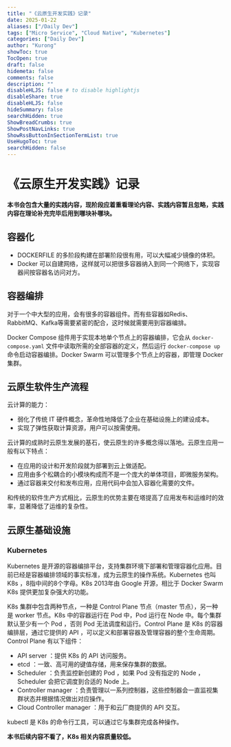 ```yaml
---
title: "《云原生开发实践》记录"
date: 2025-01-22
aliases: ["/Daily Dev"]
tags: ["Micro Service", "Cloud Native", "Kubernetes"]
categories: ["Daily Dev"]
author: "Kurong"
showToc: true
TocOpen: true
draft: false
hidemeta: false
comments: false
description: ""
disableHLJS: false # to disable highlightjs
disableShare: true
disableHLJS: false
hideSummary: false
searchHidden: true
ShowBreadCrumbs: true
ShowPostNavLinks: true
ShowRssButtonInSectionTermList: true
UseHugoToc: true
searchHidden: false
---
```


# 《云原生开发实践》记录

**本书会包含大量的实践内容，现阶段应着重看理论内容、实践内容暂且忽略，实践内容在理论补充完毕后用到哪块补哪块。**

## 容器化

- DOCKERFILE 的多阶段构建在部署阶段很有用，可以大幅减少镜像的体积。
- Docker 可以自建网络，这样就可以把很多容器纳入到同一个网络下，实现容器间按容器名访问对方。



## 容器编排

对于一个中大型的应用，会有很多的容器组件。而有些容器如Redis、RabbitMQ、Kafka等需要紧密的配合，这时候就需要用到容器编排。

Docker Compose 组件用于实现本地单个节点上的容器编排，它会从 `docker-compose.yaml` 文件中读取所需的全部容器的定义，然后运行 `docker-compose up` 命令启动容器编排。Docker Swarm 可以管理多个节点上的容器，即管理 Docker 集群。



## 云原生软件生产流程

云计算的能力：

- 弱化了传统 IT 硬件概念，革命性地降低了企业在基础设施上的建设成本。
- 实现了弹性获取计算资源，用户可以按需使用。

云计算的成熟时云原生发展的基石，使云原生的许多概念得以落地。云原生应用一般有以下特点：

- 在应用的设计和开发阶段就为部署到云上做适配。
- 应用由多个松耦合的小模块构成而不是一个庞大的单体项目，即微服务架构。
- 通过容器来交付和发布应用，应用代码中会加入容器化需要的文件。

和传统的软件生产方式相比，云原生的优势主要在塔提高了应用发布和运维时的效率，显著降低了运维的复杂性。



## 云原生基础设施

### Kubernetes

Kubernetes 是开源的容器编排平台，支持集群环境下部署和管理容器化应用。目前已经是容器编排领域的事实标准，成为云原生的操作系统。Kubernetes 也叫 K8s ，8指中间的8个字母。K8s 2013年由 Google 开源，相比于 Docker Swarm K8s 提供更加复杂强大的功能。

K8s 集群中包含两种节点，一种是 Control Plane 节点（master 节点），另一种是 worker 节点。K8s 中的容器运行在 Pod 中，Pod 运行在 Node 中。每个集群默认至少有一个 Pod ，否则 Pod 无法调度和运行。Control Plane 是 K8s 的容器编排层，通过它提供的 API ，可以定义和部署容器及管理容器的整个生命周期。Control Plane 有以下组件：

- API server ：提供 K8s 的 API 访问服务。
- etcd ：一致、高可用的键值存储，用来保存集群的数据。
- Scheduler ：负责监控新创建的 Pod ，如果 Pod 没有指定的 Node ，Scheduler 会把它调度到合适的 Node 上。
- Controller manager ：负责管理以一系列控制器，这些控制器会一直监视集群状态并根据情况做出对应操作。
- Cloud Controller manager ：用于和云厂商提供的 API 交互。

kubectl 是 K8s 的命令行工具，可以通过它与集群完成各种操作。



**本书后续内容不看了，K8s 相关内容质量较低。**
